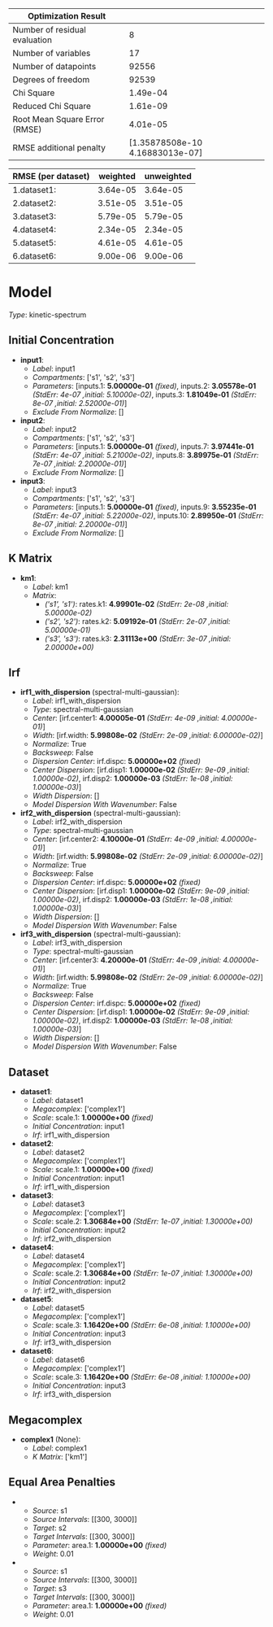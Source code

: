 | Optimization Result           |                                 |
|-------------------------------|---------------------------------|
| Number of residual evaluation | 8                               |
| Number of variables           | 17                              |
| Number of datapoints          | 92556                           |
| Degrees of freedom            | 92539                           |
| Chi Square                    | 1.49e-04                        |
| Reduced Chi Square            | 1.61e-09                        |
| Root Mean Square Error (RMSE) | 4.01e-05                        |
| RMSE additional penalty       | [1.35878508e-10 4.16883013e-07] |

| RMSE (per dataset)   |   weighted |   unweighted |
|----------------------|------------|--------------|
| 1.dataset1:          |   3.64e-05 |     3.64e-05 |
| 2.dataset2:          |   3.51e-05 |     3.51e-05 |
| 3.dataset3:          |   5.79e-05 |     5.79e-05 |
| 4.dataset4:          |   2.34e-05 |     2.34e-05 |
| 5.dataset5:          |   4.61e-05 |     4.61e-05 |
| 6.dataset6:          |   9.00e-06 |     9.00e-06 |

# Model

_Type_: kinetic-spectrum

## Initial Concentration

* **input1**:
  * *Label*: input1
  * *Compartments*: ['s1', 's2', 's3']
  * *Parameters*: [inputs.1: **5.00000e-01** *(fixed)*, inputs.2: **3.05578e-01** *(StdErr: 4e-07 ,initial: 5.10000e-02)*, inputs.3: **1.81049e-01** *(StdErr: 8e-07 ,initial: 2.52000e-01)*]
  * *Exclude From Normalize*: []
* **input2**:
  * *Label*: input2
  * *Compartments*: ['s1', 's2', 's3']
  * *Parameters*: [inputs.1: **5.00000e-01** *(fixed)*, inputs.7: **3.97441e-01** *(StdErr: 4e-07 ,initial: 5.21000e-02)*, inputs.8: **3.89975e-01** *(StdErr: 7e-07 ,initial: 2.20000e-01)*]
  * *Exclude From Normalize*: []
* **input3**:
  * *Label*: input3
  * *Compartments*: ['s1', 's2', 's3']
  * *Parameters*: [inputs.1: **5.00000e-01** *(fixed)*, inputs.9: **3.55235e-01** *(StdErr: 4e-07 ,initial: 5.22000e-02)*, inputs.10: **2.89950e-01** *(StdErr: 8e-07 ,initial: 2.20000e-01)*]
  * *Exclude From Normalize*: []

## K Matrix

* **km1**:
  * *Label*: km1
  * *Matrix*: 
    * *('s1', 's1')*: rates.k1: **4.99901e-02** *(StdErr: 2e-08 ,initial: 5.00000e-02)*
    * *('s2', 's2')*: rates.k2: **5.09192e-01** *(StdErr: 2e-07 ,initial: 5.00000e-01)*
    * *('s3', 's3')*: rates.k3: **2.31113e+00** *(StdErr: 3e-07 ,initial: 2.00000e+00)*
  

## Irf

* **irf1_with_dispersion** (spectral-multi-gaussian):
  * *Label*: irf1_with_dispersion
  * *Type*: spectral-multi-gaussian
  * *Center*: [irf.center1: **4.00005e-01** *(StdErr: 4e-09 ,initial: 4.00000e-01)*]
  * *Width*: [irf.width: **5.99808e-02** *(StdErr: 2e-09 ,initial: 6.00000e-02)*]
  * *Normalize*: True
  * *Backsweep*: False
  * *Dispersion Center*: irf.dispc: **5.00000e+02** *(fixed)*
  * *Center Dispersion*: [irf.disp1: **1.00000e-02** *(StdErr: 9e-09 ,initial: 1.00000e-02)*, irf.disp2: **1.00000e-03** *(StdErr: 1e-08 ,initial: 1.00000e-03)*]
  * *Width Dispersion*: []
  * *Model Dispersion With Wavenumber*: False
* **irf2_with_dispersion** (spectral-multi-gaussian):
  * *Label*: irf2_with_dispersion
  * *Type*: spectral-multi-gaussian
  * *Center*: [irf.center2: **4.10000e-01** *(StdErr: 4e-09 ,initial: 4.00000e-01)*]
  * *Width*: [irf.width: **5.99808e-02** *(StdErr: 2e-09 ,initial: 6.00000e-02)*]
  * *Normalize*: True
  * *Backsweep*: False
  * *Dispersion Center*: irf.dispc: **5.00000e+02** *(fixed)*
  * *Center Dispersion*: [irf.disp1: **1.00000e-02** *(StdErr: 9e-09 ,initial: 1.00000e-02)*, irf.disp2: **1.00000e-03** *(StdErr: 1e-08 ,initial: 1.00000e-03)*]
  * *Width Dispersion*: []
  * *Model Dispersion With Wavenumber*: False
* **irf3_with_dispersion** (spectral-multi-gaussian):
  * *Label*: irf3_with_dispersion
  * *Type*: spectral-multi-gaussian
  * *Center*: [irf.center3: **4.20000e-01** *(StdErr: 4e-09 ,initial: 4.00000e-01)*]
  * *Width*: [irf.width: **5.99808e-02** *(StdErr: 2e-09 ,initial: 6.00000e-02)*]
  * *Normalize*: True
  * *Backsweep*: False
  * *Dispersion Center*: irf.dispc: **5.00000e+02** *(fixed)*
  * *Center Dispersion*: [irf.disp1: **1.00000e-02** *(StdErr: 9e-09 ,initial: 1.00000e-02)*, irf.disp2: **1.00000e-03** *(StdErr: 1e-08 ,initial: 1.00000e-03)*]
  * *Width Dispersion*: []
  * *Model Dispersion With Wavenumber*: False

## Dataset

* **dataset1**:
  * *Label*: dataset1
  * *Megacomplex*: ['complex1']
  * *Scale*: scale.1: **1.00000e+00** *(fixed)*
  * *Initial Concentration*: input1
  * *Irf*: irf1_with_dispersion
* **dataset2**:
  * *Label*: dataset2
  * *Megacomplex*: ['complex1']
  * *Scale*: scale.1: **1.00000e+00** *(fixed)*
  * *Initial Concentration*: input1
  * *Irf*: irf1_with_dispersion
* **dataset3**:
  * *Label*: dataset3
  * *Megacomplex*: ['complex1']
  * *Scale*: scale.2: **1.30684e+00** *(StdErr: 1e-07 ,initial: 1.30000e+00)*
  * *Initial Concentration*: input2
  * *Irf*: irf2_with_dispersion
* **dataset4**:
  * *Label*: dataset4
  * *Megacomplex*: ['complex1']
  * *Scale*: scale.2: **1.30684e+00** *(StdErr: 1e-07 ,initial: 1.30000e+00)*
  * *Initial Concentration*: input2
  * *Irf*: irf2_with_dispersion
* **dataset5**:
  * *Label*: dataset5
  * *Megacomplex*: ['complex1']
  * *Scale*: scale.3: **1.16420e+00** *(StdErr: 6e-08 ,initial: 1.10000e+00)*
  * *Initial Concentration*: input3
  * *Irf*: irf3_with_dispersion
* **dataset6**:
  * *Label*: dataset6
  * *Megacomplex*: ['complex1']
  * *Scale*: scale.3: **1.16420e+00** *(StdErr: 6e-08 ,initial: 1.10000e+00)*
  * *Initial Concentration*: input3
  * *Irf*: irf3_with_dispersion

## Megacomplex

* **complex1** (None):
  * *Label*: complex1
  * *K Matrix*: ['km1']

## Equal Area Penalties

* 
  * *Source*: s1
  * *Source Intervals*: [[300, 3000]]
  * *Target*: s2
  * *Target Intervals*: [[300, 3000]]
  * *Parameter*: area.1: **1.00000e+00** *(fixed)*
  * *Weight*: 0.01
* 
  * *Source*: s1
  * *Source Intervals*: [[300, 3000]]
  * *Target*: s3
  * *Target Intervals*: [[300, 3000]]
  * *Parameter*: area.1: **1.00000e+00** *(fixed)*
  * *Weight*: 0.01


